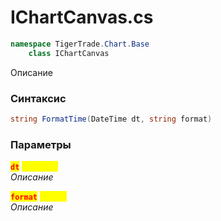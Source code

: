 
# IChartCanvas.cs
```csharp
namespace TigerTrade.Chart.Base  
    class IChartCanvas
```

Описание

### Синтаксис
```csharp
string FormatTime(DateTime dt, string format)
```

### Параметры  
<mark style="color:red;">**`dt`**</mark> <mark style="color:yellow;">`DateTime`</mark>  
 *Описание*  
  
<mark style="color:red;">**`format`**</mark> <mark style="color:yellow;">`string`</mark>  
 *Описание*  
  

                    
                    